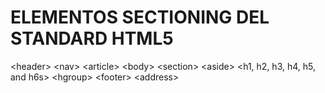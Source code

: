 <h1>ELEMENTOS SECTIONING DEL STANDARD HTML5</h1>


&lt;header>
&lt;nav>
&lt;article>
&lt;body>
&lt;section>
&lt;aside>
&lt;h1, h2, h3, h4, h5, and h6s>
&lt;hgroup>
&lt;footer>
&lt;address>
<!-- &lt; "escapa" el símbolo < para que no lo interprete como código HTML> -->
